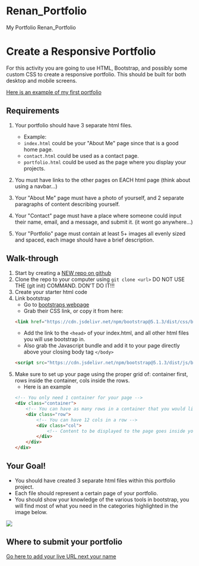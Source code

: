 # Renan_Portfolio
My Portfolio
Renan_Portfolio

# Create a Responsive Portfolio

For this activity you are going to use HTML, Bootstrap, and possibly some custom CSS to create a responsive portfolio. This should be built for both desktop and mobile screens.

[Here is an example of my first portfolio](https://reanderson89.github.io/responsive-portfolio/)

## Requirements
1. Your portfolio should have 3 separate html files. 
    - Example: 
    - `index.html` could be your "About Me" page since that is a good home page. 
    - `contact.html` could be used as a contact page.
    - `portfolio.html` could be used as the page where you display your projects.

2. You must have links to the other pages on EACH html page (think about using a navbar...)
3. Your "About Me" page must have a photo of yourself, and 2 separate paragraphs of content describing yourself.
4. Your "Contact" page must have a place where someone could input their name, email, and a message, and submit it. (it wont go anywhere...)
5. Your "Portfolio" page must contain at least 5+ images all evenly sized and spaced, each image should have a brief description.


## Walk-through

1. Start by creating a [NEW repo on github](https://www.github.com/new)
2. Clone the repo to your computer using `git clone <url>` DO NOT USE THE (git init) COMMAND. DON'T DO IT!!!
3. Create your starter html code
4. Link bootstrap
    - Go to [bootstraps webpage](https://getbootstrap.com/docs/5.1/getting-started/introduction/)
    - Grab their CSS link, or copy it from here:  
    ```html
    <link href="https://cdn.jsdelivr.net/npm/bootstrap@5.1.3/dist/css/bootstrap.min.css" rel="stylesheet" integrity="sha384-1BmE4kWBq78iYhFldvKuhfTAU6auU8tT94WrHftjDbrCEXSU1oBoqyl2QvZ6jIW3" crossorigin="anonymous">
    ```
    - Add the link to the `<head>` of your index.html, and all other html files you will use bootstrap in.
    - Also grab the Javascript bundle and add it to your page directly above your closing body tag `</body>`
    ```html
    <script src="https://cdn.jsdelivr.net/npm/bootstrap@5.1.3/dist/js/bootstrap.bundle.min.js" integrity="sha384-ka7Sk0Gln4gmtz2MlQnikT1wXgYsOg+OMhuP+IlRH9sENBO0LRn5q+8nbTov4+1p" crossorigin="anonymous"></script>
    ```
5. Make sure to set up your page using the proper grid of: container first, rows inside the container, cols inside the rows.
    - Here is an example 
    ```html
    <!-- You only need 1 container for your page -->
    <div class="container">
        <!-- You can have as many rows in a container that you would like -->
        <div class="row">
            <!-- You can have 12 cols in a row -->
            <div class="col">
                <!-- Content to be displayed to the page goes inside your 'col' divs -->
            </div>
        </div>
    </div>
    ```

## Your Goal!
- You should have created 3 separate html files within this portfolio project. 
- Each file should represent a certain page of your portfolio.
- You should show your knowledge of the various tools in bootstrap, you will find most of what you need in the categories highlighted in the image below.

![](./assets/categories.png)

## Where to submit your portfolio
[Go here to add your live URL next your name](https://docs.google.com/spreadsheets/d/1HCR4qc6XRoLH4LPd-vCFdZdcMZENNamadV_BgyD3jB8/edit?usp=sharing)
